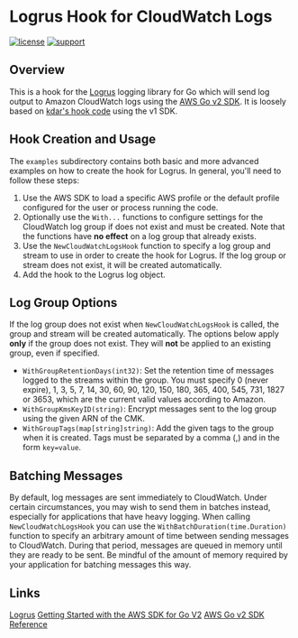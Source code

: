 # Logrus Hook for CloudWatch Logs

[![license](https://img.shields.io/badge/license-apache-blue.svg)](https://github.com/josh-hogle/logrus-cloudwatch-hook/blob/trunk/LICENSE)
[![support](https://img.shields.io/badge/support-community-purple.svg)](https://github.com/josh-hogle/logrus-cloudwatch-hook)

## Overview

This is a hook for the [Logrus](https://github.com/sirupsen/logrus) logging library for Go which will send log output to Amazon CloudWatch logs using the [AWS Go v2 SDK](https://pkg.go.dev/github.com/aws/aws-sdk-go-v2/). It is loosely based on [kdar's hook code](https://github.com/kdar/logrus-cloudwatchlogs) using the v1 SDK.

## Hook Creation and Usage

The `examples` subdirectory contains both basic and more advanced examples on how to create the hook for Logrus. In general, you'll need to follow these steps:

1. Use the AWS SDK to load a specific AWS profile or the default profile configured for the user or process running the code.
2. Optionally use the `With...` functions to configure settings for the CloudWatch log group if does not exist and must be created. Note that the functions have **no effect** on a log group that already exists.
3. Use the `NewCloudWatchLogsHook` function to specify a log group and stream to use in order to create the hook for Logrus. If the log group or stream does not exist, it will be created automatically.
4. Add the hook to the Logrus log object.

## Log Group Options

If the log group does not exist when `NewCloudWatchLogsHook` is called, the group and stream will be created automatically. The options below apply **only** if the group does not exist. They will **not** be applied to an existing group, even if specified.

- `WithGroupRetentionDays(int32)`: Set the retention time of messages logged to the streams within the group. You must specify 0 (never expire), 1, 3, 5, 7, 14, 30, 60, 90, 120, 150, 180, 365, 400, 545, 731, 1827 or 3653, which are the current valid values according to Amazon.
- `WithGroupKmsKeyID(string)`: Encrypt messages sent to the log group using the given ARN of the CMK.
- `WithGroupTags(map[string]string)`: Add the given tags to the group when it is created. Tags must be separated by a comma (,) and in the form `key=value`.

## Batching Messages

By default, log messages are sent immediately to CloudWatch. Under certain circumstances, you may wish to send them in batches instead, especially for applications that have heavy logging. When calling `NewCloudWatchLogsHook` you can use the `WithBatchDuration(time.Duration)` function to specify an arbitrary amount of time between sending messages to CloudWatch. During that period, messages are queued in memory until they are ready to be sent. Be mindful of the amount of memory required by your application for batching messages this way.

## Links

[Logrus](https://github.com/sirupsen/logrus) 
[Getting Started with the AWS SDK for Go V2](https://aws.github.io/aws-sdk-go-v2/docs/getting-started/)
[AWS Go v2 SDK Reference](https://pkg.go.dev/github.com/aws/aws-sdk-go-v2/)
